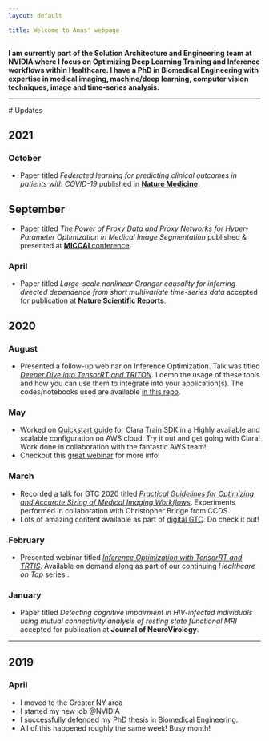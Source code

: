 ```yaml
---
layout: default

title: Welcome to Anas' webpage
---
```

<div id="Top" name="Top">  </div>

**I am currently part of the Solution Architecture and Engineering team at NVIDIA where I focus on Optimizing Deep Learning Training and Inference workflows within Healthcare. I have a PhD in Biomedical Engineering with expertise in medical imaging, machine/deep learning, computer vision techniques, image and time-series analysis.**

* * *
<div id="Updates" name="Updates">  </div>
# Updates <a href="/index.html#Top"><i class="fas fa-link"></i></a>

## 2021

### October

- Paper titled *Federated learning for predicting clinical outcomes in patients with COVID-19* published in [**Nature Medicine**](https://www.nature.com/articles/s41591-021-01506-3).

## September

- Paper titled *The Power of Proxy Data and Proxy Networks for Hyper-Parameter Optimization in Medical Image Segmentation* published & presented at [**MICCAI** conference](https://link.springer.com/chapter/10.1007/978-3-030-87199-4_43).

### April

- Paper titled *Large-scale nonlinear Granger causality for inferring directed dependence from short multivariate time-series data* accepted for publication at [**Nature Scientific Reports**](https://scholar.google.com/citations?view_op=view_citation&hl=en&user=C1IIlf4AAAAJ&sortby=pubdate&citation_for_view=C1IIlf4AAAAJ:_Qo2XoVZTnwC).

## 2020

### August

- Presented a follow-up webinar on Inference Optimization. Talk was titled [*Deeper Dive into TensorRT and TRITON*](https://event.on24.com/eventRegistration/EventLobbyServlet?target=reg20.jsp&partnerref=devnws&eventid=2355478&sessionid=1&key=F89A7BE8742F98334CEDDA4E86A6D5F0&regTag=1055756&sourcepage=register). I demo the usage of these tools and how you can use them to integrate into your application(s). The codes/notebooks used are available [in this repo](https://github.com/NVIDIA/healthcare-on-tap-TRT-TRITON-demo).

### May

- Worked on [Quickstart guide](https://aws.amazon.com/quickstart/architecture/nvidia-clara-train/) for Clara Train SDK in a Highly available and scalable configuration on AWS cloud. Try it out and get going with Clara! Work done in collaboration with the fantastic AWS team!
- Checkout this [great webinar](https://info.nvidia.com/clara-train-aws-quickstart-webinar-reg-page.html?ncid=so-elev-38020&ondemandrgt=yes) for more info!

### March

- Recorded a talk for GTC 2020 titled [*Practical Guidelines for Optimizing and Accurate Sizing of Medical Imaging Workflows*](https://developer.nvidia.com/gtc/2020/video/s21997). Experiments performed in collaboration with Christopher Bridge from CCDS.
- Lots of amazing content available as part of [digital GTC](https://www.nvidia.com/en-us/gtc/session-catalog/). Do check it out!

### February

- Presented webinar titled [*Inference Optimization with TensorRT and TRTIS*](https://event.on24.com/eventRegistration/EventLobbyServlet?target=reg20.jsp&ncid=so-link-56763&eventid=2189405&sessionid=1&key=F9BC888AC910EA98806C35516420608C&regTag=801536&sourcepage=register). Available on demand along as part of our continuing *Healthcare on Tap* series .

### January

- Paper titled *Detecting cognitive impairment in HIV-infected individuals using mutual connectivity analysis of resting state functional MRI* accepted for publication at **Journal of NeuroVirology**.

* * * 

## 2019
### April 

- I moved to the Greater NY area
- I started my new job @NVIDIA
- I successfully defended my PhD thesis in Biomedical Engineering.
- All of this happened roughly the same week! Busy month!